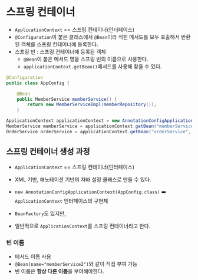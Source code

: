 # 스프링 컨테이너

- `ApplicationContext` == 스프링 컨테이너(인터페이스)
- `@Configuration`이 붙은 클래스에서 `@Bean`이라 적힌 메서드를 모두 호출해서 반환된 객체를 스프링 컨테이너에 등록한다.
- 스프링 빈 : 스프링 컨테이너에 등록된 객체
  - `@Bean`이 붙은 메서드 명을 스프링 빈의 이름으로 사용한다.
  - `applicationContext.getBean()`메서드를 사용해 찾을 수 있다.

```java
@Configuration
public class AppConfig {

    @Bean
    public MemberService memberService() {
        return new MemberServiceImpl(memberRepository());
    }
```

```java
ApplicationContext applicationContext = new AnnotationConfigApplicationContext(AppConfig.class);
MemberService memberService = applicationContext.getBean("memberService", MemberService.class);
OrderService orderService = applicationContext.getBean("orderService", OrderService.class);
```

## 스프링 컨테이너 생성 과정

- `ApplicationContext` == 스프링 컨테이너(인터페이스)
- XML 기반, 애노테이션 기반의 자바 설정 클래스로 만들 수 있다.
- `new AnnotationConfigApplicationContext(AppConfig.class)` ➡️ `ApplicationContext` 인터페이스의 구현체

- `BeanFactory`도 있지만,
- 일반적으로 `ApplicationContext`를 스프링 컨테이너라고 한다.

### 빈 이름

- 메서드 이름 사용
- `@Bean(name="memberService2")`와 같이 직접 부여 가능
- 빈 이름은 **항상 다른 이름**을 부여해야한다.
